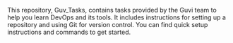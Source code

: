 This repository, Guv_Tasks, contains tasks provided by the Guvi team to help you learn DevOps and its tools. It includes instructions for setting up a repository and using Git for version control. You can find quick setup instructions and commands to get started.